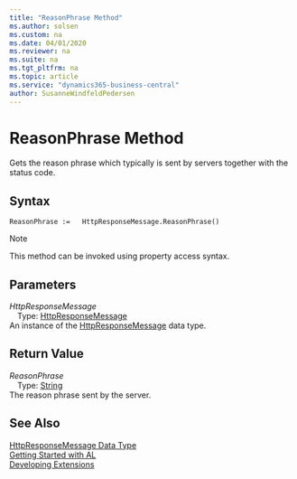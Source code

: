 ```yaml
---
title: "ReasonPhrase Method"
ms.author: solsen
ms.custom: na
ms.date: 04/01/2020
ms.reviewer: na
ms.suite: na
ms.tgt_pltfrm: na
ms.topic: article
ms.service: "dynamics365-business-central"
author: SusanneWindfeldPedersen
---
```

[//]: # (START>DO_NOT_EDIT)
[//]: # (IMPORTANT:Do not edit any of the content between here and the END>DO_NOT_EDIT.)
[//]: # (Any modifications should be made in the .xml files in the ModernDev repo.)
# ReasonPhrase Method
Gets the reason phrase which typically is sent by servers together with the status code.


## Syntax
```
ReasonPhrase :=   HttpResponseMessage.ReasonPhrase()
```
> [!NOTE]  
> This method can be invoked using property access syntax.  

## Parameters
*HttpResponseMessage*  
&emsp;Type: [HttpResponseMessage](httpresponsemessage-data-type.md)  
An instance of the [HttpResponseMessage](httpresponsemessage-data-type.md) data type.  

## Return Value
*ReasonPhrase*  
&emsp;Type: [String](../string/string-data-type.md)  
The reason phrase sent by the server.  


[//]: # (IMPORTANT: END>DO_NOT_EDIT)
## See Also
[HttpResponseMessage Data Type](httpresponsemessage-data-type.md)  
[Getting Started with AL](../../devenv-get-started.md)  
[Developing Extensions](../../devenv-dev-overview.md)